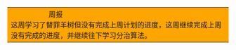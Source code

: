 <table><tr><td bgcolor=orange>
&nbsp;&nbsp;&nbsp;&nbsp;&nbsp;&nbsp;&nbsp;&nbsp;&nbsp;&nbsp;&nbsp;&nbsp;&nbsp;&nbsp;&nbsp;&nbsp;&nbsp;&nbsp;&nbsp;&nbsp;周报</br>
这周学习了替罪羊树但没有完成上周计划的进度，这周继续完成上周没有完成的进度，并继续往下学习分治算法。
</td></tr></table>